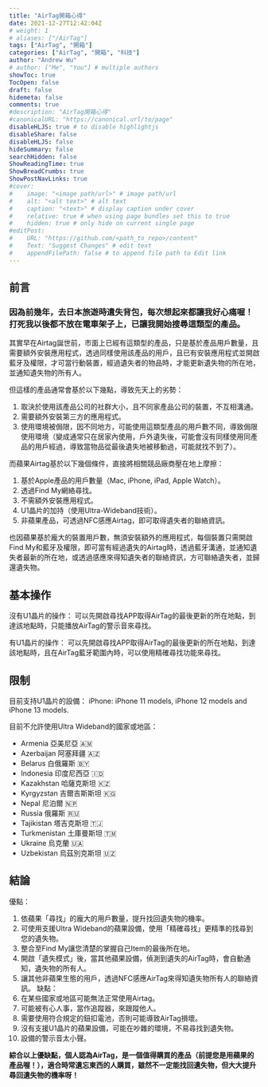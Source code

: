 ```yaml
---
title: "AirTag開箱心得"
date: 2021-12-27T12:42:04Z
# weight: 1
# aliases: ["/AirTag"]
tags: ["AirTag", "開箱"]
categories: ["AirTag", "開箱", "科技"]
author: "Andrew Wu"
# author: ["Me", "You"] # multiple authors
showToc: true
TocOpen: false
draft: false
hidemeta: false
comments: true
#description: "AirTag開箱心得"
#canonicalURL: "https://canonical.url/to/page"
disableHLJS: true # to disable highlightjs
disableShare: false
disableHLJS: false
hideSummary: false
searchHidden: false
ShowReadingTime: true
ShowBreadCrumbs: true
ShowPostNavLinks: true
#cover:
#    image: "<image path/url>" # image path/url
#    alt: "<alt text>" # alt text
#    caption: "<text>" # display caption under cover
#    relative: true # when using page bundles set this to true
#    hidden: true # only hide on current single page
#editPost:
#    URL: "https://github.com/<path_to_repo>/content"
#    Text: "Suggest Changes" # edit text
#    appendFilePath: false # to append file path to Edit link
---
```

## 前言

### 因為前幾年，去日本旅遊時遺失背包，每次想起來都讓我好心痛喔！打死我以後都不放在電車架子上，已讓我開始搜尋這類型的產品。

其實早在Airtag誕世前，市面上已經有這類型的產品，只是基於產品用戶數量，且需要額外安裝應用程式，透過同樣使用該產品的用戶，且已有安裝應用程式並開啟藍牙及權限，才可當行動裝置，經過遺失者的物品時，才能更新遺失物的所在地，並通知遺失物的所有人。

但這樣的產品通常會基於以下幾點，導致先天上的劣勢：
1. 取決於使用該產品公司的社群大小，且不同家產品公司的裝置，不互相溝通。
2. 需要額外安裝第三方的應用程式。
3. 使用環境被侷限，因不同地方，可能使用這類型產品的用戶數不同，導致侷限使用環境（變成通常只在居家內使用，戶外遺失後，可能會沒有同樣使用同產品的用戶經過，導致當物品從最後遺失地被移動過，可能就找不到了）。

而蘋果Airtag基於以下幾個條件，直接將相關競品廠商壓在地上摩擦：
1. 基於Apple產品的用戶數量（Mac, iPhone, iPad, Apple Watch）。
2. 透過Find My網絡尋找。
3. 不需額外安裝應用程式。
4. U1晶片的加持（使用Ultra-Wideband技術）。
5. 非蘋果產品，可透過NFC感應Airtag，即可取得遺失者的聯絡資訊。

也因蘋果基於龐大的裝置用戶數，無須安裝額外的應用程式，每個裝置只需開啟Find My和藍牙及權限，即可當有經過遺失的Airtag時，透過藍牙溝通，並通知遺失者最新的所在地，或透過感應來得知遺失者的聯絡資訊，方可聯絡遺失者，並歸還遺失物。

## 基本操作
沒有U1晶片的操作：
可以先開啟尋找APP取得AirTag的最後更新的所在地點，到達該地點時，只能播放AirTag的警示音來尋找。

有U1晶片的操作：
可以先開啟尋找APP取得AirTag的最後更新的所在地點，到達該地點時，且在AirTag藍牙範圍內時，可以使用精確尋找功能來尋找。

## 限制
目前支持U1晶片的設備：
iPhone:
iPhone 11 models, iPhone 12 models and iPhone 13 models.

目前不允許使用Ultra Wideband的國家或地區：
* Armenia 亞美尼亞 🇦🇲
* Azerbaijan 阿塞拜疆 🇦🇿
* Belarus 白俄羅斯 🇧🇾
* Indonesia 印度尼西亞 🇮🇩
* Kazakhstan 哈薩克斯坦 🇰🇿
* Kyrgyzstan 吉爾吉斯斯坦 🇰🇬
* Nepal 尼泊爾 🇳🇵
* Russia 俄羅斯 🇷🇺
* Tajikistan 塔吉克斯坦 🇹🇯
* Turkmenistan 土庫曼斯坦 🇹🇲
* Ukraine 烏克蘭 🇺🇦
* Uzbekistan 烏茲別克斯坦 🇺🇿

## 結論
優點：
1. 依蘋果「尋找」的龐大的用戶數量，提升找回遺失物的機率。
2. 可使用支援Ultra Wideband的蘋果設備，使用「精確尋找」更精準的找尋到您的遺失物。
3. 整合至Find My讓您清楚的掌握自己Item的最後所在地。
4. 開啟「遺失模式」後，當其他蘋果設備，偵測到遺失的AirTag時，會自動通知，遺失物的所有人。
5. 讓其他非蘋果生態的用戶，透過NFC感應AirTag來得知遺失物所有人的聯絡資訊。
缺點：
1. 在某些國家或地區可能無法正常使用Airtag。
2. 可能被有心人事，當作追蹤器，來跟蹤他人。
3. 需要使用符合規定的鈕扣電池，否則可能導致AirTag損壞。
4. 沒有支援U1晶片的蘋果設備，可能在吵雜的環境，不易尋找到遺失物。
5. 設備的警示音太小聲。

**綜合以上優缺點，個人認為AirTag，是一個值得購買的產品（前提您是用蘋果的產品喔！），適合時常遺忘東西的人購買，雖然不一定能找回遺失物，但大大提升尋回遺失物的機率呀！**